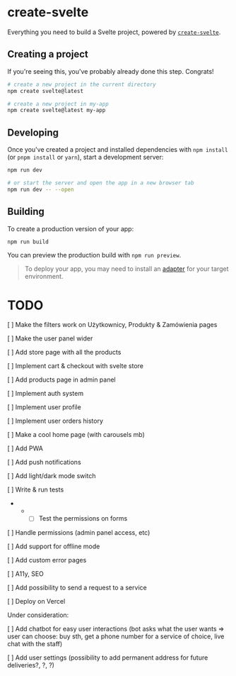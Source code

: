 # create-svelte

Everything you need to build a Svelte project, powered by [`create-svelte`](https://github.com/sveltejs/kit/tree/master/packages/create-svelte).

## Creating a project

If you're seeing this, you've probably already done this step. Congrats!

```bash
# create a new project in the current directory
npm create svelte@latest

# create a new project in my-app
npm create svelte@latest my-app
```

## Developing

Once you've created a project and installed dependencies with `npm install` (or `pnpm install` or `yarn`), start a development server:

```bash
npm run dev

# or start the server and open the app in a new browser tab
npm run dev -- --open
```

## Building

To create a production version of your app:

```bash
npm run build
```

You can preview the production build with `npm run preview`.

> To deploy your app, you may need to install an [adapter](https://kit.svelte.dev/docs/adapters) for your target environment.

# TODO

[ ] Make the filters work on Użytkownicy, Produkty & Zamówienia pages

[ ] Make the user panel wider

[ ] Add store page with all the products

[ ] Implement cart & checkout with svelte store

[ ] Add products page in admin panel

[ ] Implement auth system

[ ] Implement user profile

[ ] Implement user orders history

[ ] Make a cool home page (with carousels mb)

[ ] Add PWA

[ ] Add push notifications

[ ] Add light/dark mode switch

[ ] Write & run tests

- - - [ ] Test the permissions on forms

[ ] Handle permissions (admin panel access, etc)

[ ] Add support for offline mode

[ ] Add custom error pages

[ ] A11y, SEO

[ ] Add possibility to send a request to a service

[ ] Deploy on Vercel

Under consideration:

[ ] Add chatbot for easy user interactions (bot asks what the user wants => user can choose: buy sth, get a phone number for a service of choice, live chat with the staff)

[ ] Add user settings (possibility to add permanent address for future deliveries?, ?, ?)
